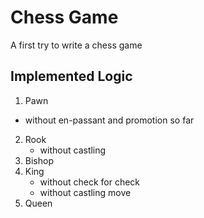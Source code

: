 # Chess Game
A first try to write a chess game

## Implemented Logic
1. Pawn
  - without en-passant and promotion so far
2. Rook
    - without castling
3. Bishop
4. King
    - without check for check
    - without castling move
5. Queen